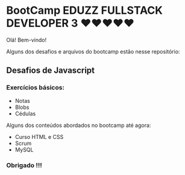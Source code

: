 # BootCamp EDUZZ FULLSTACK DEVELOPER 3 :heart::heart::heart::heart::heart:

Olá! Bem-vindo!

Alguns dos desafios e arquivos do bootcamp estão nesse repositório:

## Desafios de Javascript

### Exercícios básicos:

* Notas
* Blobs
* Cédulas 

Alguns dos conteúdos abordados no bootcamp até agora:

* Curso HTML e CSS
* Scrum
* MySQL

### Obrigado !!!
